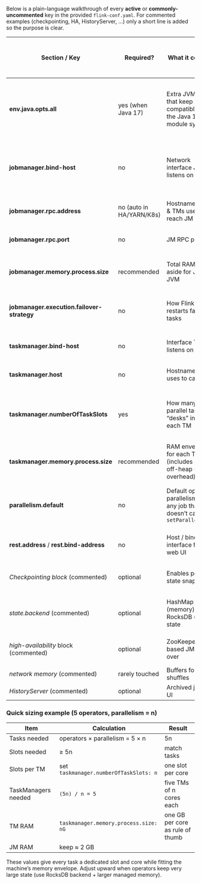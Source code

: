 Below is a plain-language walkthrough of every **active** or **commonly-uncommented** key in the provided `flink-conf.yaml`.
For commented examples (checkpointing, HA, HistoryServer, …) only a short line is added so the purpose is clear.

| Section / Key                              | Required?                | What it controls                                                              | Typical / “ideal” value for a machine with **n CPU cores** and **n GB RAM** running a 5-operator job | What happens when changed or left default                              |
| ------------------------------------------ | ------------------------ | ----------------------------------------------------------------------------- | ---------------------------------------------------------------------------------------------------- | ---------------------------------------------------------------------- |
| **env.java.opts.all**                      | yes (when Java 17)       | Extra JVM flags that keep Flink compatible with the Java 17 module system     | leave as shipped                                                                                     | removing causes class-module errors on Java 17; harmless on older JDKs |
| **jobmanager.bind-host**                   | no                       | Network interface JM listens on                                               | `0.0.0.0` inside Docker/K8s; keep `localhost` for single-host dev                                    | if unreachable outside container the cluster cannot connect            |
| **jobmanager.rpc.address**                 | no (auto in HA/YARN/K8s) | Hostname clients & TMs use to reach JM                                        | use real hostname / service name; leave `localhost` for laptop testing                               | wrong address → TMs fail to register                                   |
| **jobmanager.rpc.port**                    | no                       | JM RPC port                                                                   | keep `6123` unless blocked by firewall                                                               | port clash blocks startup                                              |
| **jobmanager.memory.process.size**         | recommended              | Total RAM set aside for JM JVM                                                | 1–2 GB is plenty; keep `1600m`                                                                       | too low → OOM on many jobs; too high wastes RAM                        |
| **jobmanager.execution.failover-strategy** | no                       | How Flink restarts failed tasks                                               | `region` (default) = restart only affected part                                                      | `full` restarts whole job; safer but slower                            |
| **taskmanager.bind-host**                  | no                       | Interface TM listens on                                                       | `0.0.0.0` for containers, else `localhost`                                                           | wrong value blocks remote JM ↔ TM link                                 |
| **taskmanager.host**                       | no                       | Hostname JM uses to call TM                                                   | supply real hostname when cluster spans machines                                                     | leave unset to let TM auto-detect                                      |
| **taskmanager.numberOfTaskSlots**          | yes                      | How many parallel task “desks” inside each TM                                 | **n** (match CPU cores). Example: 8-core machine → `8`                                               | below core count under-uses CPU; above it risks thread contention      |
| **taskmanager.memory.process.size**        | recommended              | RAM envelope for each TM JVM (includes heap + off-heap + overhead)            | roughly **n GB** (all available memory) minus 1 GB for OS; e.g. 16 GB host → `15G`                   | too small → OOM; too large wastes                                      |
| **parallelism.default**                    | no                       | Default operator parallelism for any job that doesn’t call `setParallelism()` | **n** (match slots) so every slot can be filled                                                      | left 1 → jobs run single-threaded unless code overrides                |
| **rest.address** / **rest.bind-address**   | no                       | Host / bind interface for the web UI                                          | `0.0.0.0` in containers; hostname otherwise                                                          | wrong address hides web UI                                             |
| *Checkpointing block* (commented)          | optional                 | Enables periodic state snapshots                                              | Uncomment and set `execution.checkpointing.interval`, typically `1 min`                              | without it no automatic recovery state                                 |
| *state.backend* (commented)                | optional                 | HashMap (memory) vs RocksDB (disk) state                                      | RocksDB when state > few GB                                                                          | wrong backend may exhaust RAM                                          |
| *high-availability* block (commented)      | optional                 | ZooKeeper based JM fail-over                                                  | enable for production clusters                                                                       | none → single JM; crash stops all jobs                                 |
| *network memory* (commented)               | rarely touched           | Buffers for shuffles                                                          | adjust only when “insufficient network buffers” error                                                |                                                                        |
| *HistoryServer* (commented)                | optional                 | Archived job web UI                                                           | configure when long-running ops need past job UIs                                                    |                                                                        |

### Quick sizing example (5 operators, parallelism = n)

| Item                | Calculation                            | Result                           |
| ------------------- | -------------------------------------- | -------------------------------- |
| Tasks needed        | operators × parallelism = 5 × n        | 5n                               |
| Slots needed        | ≥ 5n                                   | match tasks                      |
| Slots per TM        | set `taskmanager.numberOfTaskSlots: n` | one slot per core                |
| TaskManagers needed | `(5n) / n = 5`                         | five TMs of n cores each         |
| TM RAM              | `taskmanager.memory.process.size: nG`  | one GB per core as rule of thumb |
| JM RAM              | keep ≈ 2 GB                            |                                  |

These values give every task a dedicated slot and core while fitting the machine’s memory envelope. Adjust upward when operators keep very large state (use RocksDB backend + larger managed memory).
